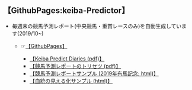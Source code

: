 ## 【GithubPages:keiba-Predictor】

- 毎週末の競馬予測レポート(中央競馬・重賞レースのみ)を自動生成しています(2019/10~)
  - ☞[【GithubPages】](https://ryutoro-galois.github.io/keiba-predictor/)

    - [【Keiba Predict Diaries (pdf)】](https://ryutoro-galois.github.io/keiba-predictor/manual/KeibaPredictDiaries_v1_201911.pdf)<br>
    - [【競馬予測レポートのトリセツ (pdf)】](https://ryutoro-galois.github.io/keiba-predictor/manual/keiba-predictor-tool(KPT)_r2.pdf)<br>
    - [【競馬予測レポートサンプル (2019年有馬記念; html)】](https://ryutoro-galois.github.io/keiba-predictor/report/PredResult_2019y_raceDate_20191221_20191222.html)<br>
    - [【血統の見える化サンプル (html)】](https://ryutoro-galois.github.io/keiba-predictor/sankeyDiagram/sankeyDiagram_horse_pedigree_num_horses_16_generation_5.html)<br>